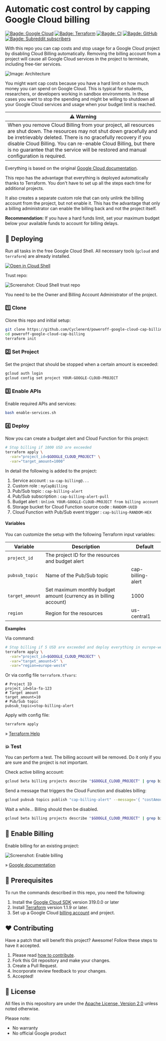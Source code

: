 # Automatic cost control by capping Google Cloud billing

[![Bagde: Google Cloud](https://img.shields.io/badge/Google%20Cloud-%234285F4.svg?logo=google-cloud&logoColor=white)](#readme)
[![Badge: Terraform](https://img.shields.io/badge/Terraform-%235835CC.svg?logo=terraform&logoColor=white)](#readme)
[![Bagde: CI](https://github.com/Cyclenerd/poweroff-google-cloud-cap-billing/actions/workflows/ci.yml/badge.svg)](https://github.com/Cyclenerd/poweroff-google-cloud-cap-billing/actions/workflows/ci.yml)
[![Bagde: GitHub](https://img.shields.io/github/license/cyclenerd/poweroff-google-cloud-cap-billing)](https://github.com/Cyclenerd/poweroff-google-cloud-cap-billing/blob/master/LICENSE)
[![Bagde: Subreddit subscribers](https://img.shields.io/reddit/subreddit-subscribers/googlecloud?label=Google%20Cloud%20Platform&style=social)](https://www.reddit.com/r/googlecloud/comments/va0cc0/automating_cost_control_by_capping_google_cloud/)

With this repo you can cap costs and stop usage for a Google Cloud project by disabling Cloud Billing automatically.
Removing the billing account from a project will cause all Google Cloud services in the project to terminate, including free-tier services.

![Image: Architecture](https://raw.githubusercontent.com/Cyclenerd/poweroff-google-cloud-cap-billing/master/img/stop-billing.jpg)

You might want cap costs because you have a hard limit on how much money you can spend on Google Cloud. This is typical for students, researchers, or developers working in sandbox environments. In these cases you want to stop the spending and might be willing to shutdown all your Google Cloud services and usage when your budget limit is reached.

| ⚠️ Warning |
|-------------|
| When you remove Cloud Billing from your project, all resources are shut down. The resources may not shut down gracefully and be irretrievably deleted. There is no gracefully recovery if you disable Cloud Billing. You can re-enable Cloud Billing, but there is no guarantee that the service will be restored and manual configuration is required. |

Everything is based on the original [Google Cloud documentation](https://cloud.google.com/billing/docs/how-to/notify#cap_disable_billing_to_stop_usage).

This repo has the advantage that everything is deployed automatically thanks to Terraform.
You don't have to set up all the steps each time for additional projects.

It also creates a separate custom role that can only unlink the billing account from the project, but not enable it.
This has the advantage that only a billing administrator can enable the billing back and not the project itself.

**Recommendation:** If you have a hard funds limit, set your maximum budget below your available funds to account for billing delays.

## 🏃 Deploying

Run all tasks in the free Google Cloud Shell.
All necessary tools (`gcloud` and `terraform`) are already installed.

[![Open in Cloud Shell](https://gstatic.com/cloudssh/images/open-btn.png)](https://shell.cloud.google.com/cloudshell/open?shellonly=true&ephemeral=false&cloudshell_git_repo=https://github.com/Cyclenerd/poweroff-google-cloud-cap-billing&cloudshell_git_branch=master&cloudshell_tutorial=cloud-shell-tutorial.md)

Trust repo:

![Screenshot: Cloud Shell trust repo](https://raw.githubusercontent.com/Cyclenerd/poweroff-google-cloud-cap-billing/master/img/trust-repo.jpg)

You need to be the Owner and Billing Account Administrator of the project.

### 1️⃣ Clone

Clone this repo and initial setup:
```bash
git clone https://github.com/Cyclenerd/poweroff-google-cloud-cap-billing.git
cd poweroff-google-cloud-cap-billing
terraform init
```

### 2️⃣ Set Project

Set the project that should be stopped when a certain amount is exceeded:
```bash
gcloud auth login
gcloud config set project YOUR-GOOGLE-CLOUD-PROJECT
```

### 3️⃣ Enable APIs

Enable required APIs and services:
```bash
bash enable-services.sh
```

### 4️⃣ Deploy

Now you can create a budget alert and Cloud Function for this project:
```bash
# Stop billing if 1000 USD are exceeded
terraform apply \
  -var="project_id=$GOOGLE_CLOUD_PROJECT" \
  -var="target_amount=1000"
```

In detail the following is added to the project:

1. Service account : `sa-cap-billing@...`
1. Custom role : `myCapBilling`
1. Pub/Sub topic : `cap-billing-alert`
1. Pub/Sub subscription : `cap-billing-alert-pull`
1. Budget alert : `Unlink YOUR-GOOGLE-CLOUD-PROJECT from billing account`
1. Storage bucket for Cloud Function source code : `RANDOM-UUID`
1. Cloud Function with Pub/Sub event trigger : `cap-billing-RANDOM-HEX`

#### Variables

You can customize the setup with the following Terraform input variables:

| Variable        | Description                                                        | Default           |
|-----------------|--------------------------------------------------------------------|-------------------|
| `project_id`    | The project ID for the resources and budget alert                  |                   |
| `pubsub_topic`  | Name of the Pub/Sub topic                                          | cap-billing-alert |
| `target_amount` | Set maximum monthly budget amount (currency as in billing account) | 1000              |
| `region`        | Region for the resources                                           | us-central1       |

**Examples**

Via command:
```bash
# Stop billing if 5 USD are exceeded and deploy everything in europe-west4
terraform apply \
  -var="project_id=$GOOGLE_CLOUD_PROJECT" \
  -var="target_amount=5" \
  -var="region=europe-west4"
```

Or via config file `terraform.tfvars`:
```text
# Project ID
project_id=bla-fa-123
# Target amount
target_amount=10
# Pub/Sub topic
pubsub_topic=stop-billing-alert
```
Apply with config file:
```bash
terraform apply
```

» [Terraform Help](https://www.terraform.io/language/values/variables)


### 💥 Test

You can perform a test.
The billing account will be removed.
Do it only if you are sure and the project is not important.

Check active billing account:
```bash
gcloud beta billing projects describe "$GOOGLE_CLOUD_PROJECT" | grep billingAccountName
```

Send a message that triggers the Cloud Function and disables billing:
```bash
gcloud pubsub topics publish "cap-billing-alert" --message='{ "costAmount" : 2, "budgetAmount": 1 }'
```

Wait a while... Billing should then be disabled.
```bash
gcloud beta billing projects describe "$GOOGLE_CLOUD_PROJECT" | grep billingAccountName
```

## 💸 Enable Billing

Enable billing for an existing project:

![Screenshot: Enable billing](https://raw.githubusercontent.com/Cyclenerd/poweroff-google-cloud-cap-billing/master/img/enable-billing.jpg?v1)

» [Google documentation](https://cloud.google.com/billing/docs/how-to/modify-project#enable_billing_for_an_existing_project)

## 📎 Prerequisites

To run the commands described in this repo, you need the following:

1. Install the [Google Cloud SDK](https://cloud.google.com/sdk/install) version 319.0.0 or later
1. Install [Terraform](https://www.terraform.io/downloads.html) version 1.1.9 or later.
1. Set up a Google Cloud
   [billing account](https://cloud.google.com/billing/docs/how-to/manage-billing-account) and project.

## ❤️ Contributing

Have a patch that will benefit this project?
Awesome! Follow these steps to have it accepted.

1. Please read [how to contribute](CONTRIBUTING.md).
1. Fork this Git repository and make your changes.
1. Create a Pull Request.
1. Incorporate review feedback to your changes.
1. Accepted!


## 📜 License

All files in this repository are under the [Apache License, Version 2.0](LICENSE) unless noted otherwise.

Please note:

* No warranty
* No official Google product